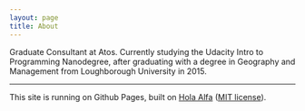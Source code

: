 ```yaml
---
layout: page
title: About
---
```



Graduate Consultant at Atos. Currently studying the Udacity Intro to Programming Nanodegree, after graduating with a degree in Geography and Management from Loughborough University in 2015.

---

This site is running on Github Pages, built on [Hola Alfa](https://github.com/steinvc/holo-alfa) ([MIT license](http://opensource.org/licenses/MIT)).
